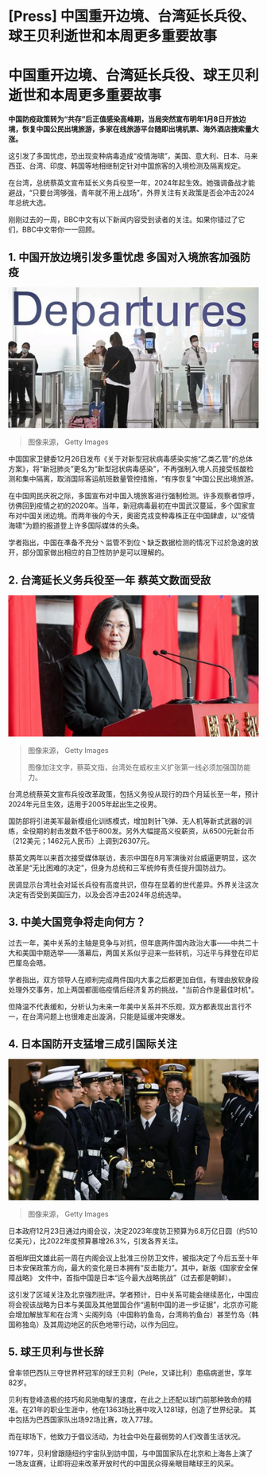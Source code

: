 # [Press] 中国重开边境、台湾延长兵役、球王贝利逝世和本周更多重要故事

#  中国重开边境、台湾延长兵役、球王贝利逝世和本周更多重要故事



**中国防疫政策转为“共存”后正值感染高峰期，当局突然宣布明年1月8日开放边境，恢复中国公民出境旅游，多家在线旅游平台随即出境机票、海外酒店搜索量大涨。**

这引发了多国忧虑，恐出现变种病毒造成“疫情海啸”，美国、意大利、日本、马来西亚、台湾、印度、韩国等地相继制定针对中国旅客的入境检测及隔离规定。

在台湾，总统蔡英文宣布延长义务兵役至一年，2024年起生效。她强调备战才能避战，“只要台湾够强，青年就不用上战场”，外界关注有关政策是否会冲击2024年总统大选。

刚刚过去的一周，BBC中文有以下新闻内容受到读者的关注。如果你错过了它们，BBC中文带你一一回顾。

##  1\. 中国开放边境引发多重忧虑 多国对入境旅客加强防疫

![飞机场](_128146155_gettyimages-1245847618.jpg)

> 图像来源，  Getty Images

中国国家卫健委12月26日发布《关于对新型冠状病毒感染实施“乙类乙管”的总体方案》，将“新冠肺炎”更名为“新型冠状病毒感染”，不再强制入境人员接受核酸检测和集中隔离，取消国际客运航班数量管控措施，“有序恢复”中国公民出境旅游。

在中国网民庆祝之际，多国宣布对中国入境旅客进行强制检测。许多观察者惊呼，彷佛回到疫情之初的2020年。当年，新冠病毒最初在中国武汉蔓延，多个国家宣布对中国关闭边境。而两年後的今天，奥密克戎变种毒株正在中国肆虐，以“疫情海啸”为题的报道登上许多国际媒体的头条。

学者指出，中国在凖备不充分丶监管不到位丶缺乏数据检测的情况下过於急速的放开，部分国家做出相应的自卫性防护是可以理解的。


##  2\. 台湾延长义务兵役至一年 蔡英文数面受敌

![蔡英文](_128134421_gettyimages-1237442428.jpg)

> 图像来源，  Getty Images
>
> 图像加注文字，蔡英文指，台湾处在威权主义扩张第一线必须加强国防能力。

台湾总统蔡英文宣布兵役改革政策，包括义务役从现行的四个月延长至一年，预计2024年元旦生效，适用于2005年起出生之役男。

国防部将引进美军最新模组化训练模式，增加刺针飞弹、无人机等新式武器的训练，全役期的射击发数不低于800发。另外大幅提高义役薪资，从6500元新台币（212美元；1462元人民币）上调到26307元。

蔡英文两年以来首次接受媒体联访，表示中国在8月军演後对台威逼更明显，这次改革是“无比困难的决定”，但身为总统和三军统帅有责任提升国防战力。

民调显示台湾社会对延长兵役有高度共识，但存在显着的世代差异。外界关注这次决定有否受到美国压力，以及会否冲击2024年总统选举。

##  3\. 中美大国竞争将走向何方？


过去一年，美中关系的主轴是竞争与对抗，但年底两件国内政治大事——中共二十大和美国中期选举——落幕后，两国关系似乎迎来一些转机，习近平与拜登在印尼巴厘岛会晤。

学者指出，双方领导人在顺利完成两件国内大事之后都更加自信，有理由放软身段处理外交事务，加上两国都面临疫情后经济复苏的挑战，"当前合作是最佳时机"。

但降温不代表缓和，分析认为未来一年美中关系并不乐观，双方都表现出言行不一，在台湾问题上也很难走出漩涡，只能是延缓冲突爆发。

##  4\. 日本国防开支猛增三成引国际关注

![Japan's Prime Minister Fumio Kishida \(centreR-facing\) receives an honorary salute aboard the Japanese helicopter carrier JS Izumo during an "International Fleet Review", held by Japan's Maritime Self-Defense Force with some 12 other countries, in Sagami Bay, off Kanagawa Prefecture, on November 6, 2022](_128138802_gettyimages-1244544349.jpg)

> 图像来源，  Getty Images

日本政府12月23日通过内阁会议，决定2023年度防卫预算为6.8万亿日圆（约510亿美元），比2022年度预算暴增26.3%，引发各界关注。

首相岸田文雄此前一周在内阁会议上批准三份防卫文件，被指决定了今后五至十年日本安保政策方向，最大的变化是日本拥有“反击能力”。其中，新版《国家安全保障战略》 文件中，首指中国是日本“迄今最大战略挑战”（过去都是朝鲜）。

这引发了区域关注及北京强烈批评。学者预计，日中关系可能会继续恶化，中国应将会视该战略为日本与美国及其他盟国合作“遏制中国的进一步证据”，北京亦可能会增加解放军和在台湾丶尖阁列岛（中国称钓鱼岛，台湾称钓鱼台）甚至竹岛（韩国称独岛）及其周边地区的灰色地带行动，以作为回应。

##  5\. 球王贝利与世长辞


曾率领巴西队三夺世界杯冠军的球王贝利（Pele，又译比利）患癌病逝世，享年82岁。

贝利有登峰造极的技巧和风驰电掣的速度，在此之上还配以球门前那种致命的精准。在21年的职业生涯中，他在1363场比赛中攻入1281球，创造了世界纪录。 其中包括为巴西国家队出场92场比赛，攻入77球。

而在球场下，他致力于倡议活动，为社会中处在最弱势的人们改善生活状况。

1977年，贝利曾跟隨纽约宇宙队到訪中国，与中国国家队在北京和上海各上演了一场友谊赛，让即将迎来改革开放时代的中国民众得亲眼目睹球王的风采。



